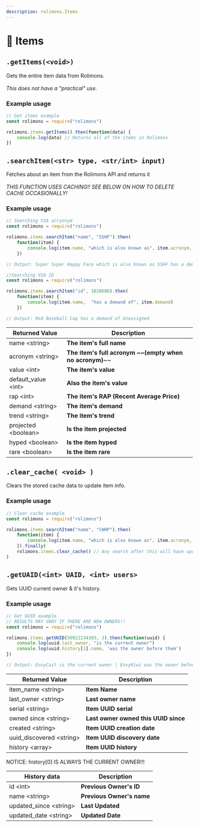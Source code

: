 ```yaml
---
description: rolimons.Items
---
```


# 👑 Items

## `.getItems(<void>)`

Gets the entire item data from Rolimons.\
\
_This does not have a "practical" use._

### Example usage

```javascript
// Get items example
const rolimons = require("rolimons")

rolimons.items.getItems().then(function(data) {
    console.log(data) // Returns all of the items in Rolimons
})

```



## `.searchItem(<str> type, <str/int> input)`

Fetches about an item from the Rolimons API and returns it\
\
_THIS FUNCTION USES CACHING!! SEE BELOW ON HOW TO DELETE CACHE OCCASIONALLY!_

### Example usage

```javascript
// Searching VIA acryonym
const rolimons = require("rolimons")

rolimons.items.searchItem("name", "SSHF").then(
    function(item) {
        console.log(item.name, "which is also known as", item.acronym, "has a demand of", item.demand)
    })

// Output: Super Super Happy Face which is also known as SSHF has a demand of Amazing
```

```javascript
//Searching VIA ID
const rolimons = require("rolimons")

rolimons.items.searchItem("id", 1028606).then(
    function(item) {
        console.log(item.name,  "has a demand of", item.demand)
    })

// Output: Red Baseball Cap has a demand of Unassigned
```

| Returned Value        | Description                                                 |
| --------------------- | ----------------------------------------------------------- |
| name \<string>        | **The item's full name**                                    |
| acronym \<string>     | **The item's full acronym **~~**(empty when no acronym)**~~ |
| value \<int>          | **The item's value**                                        |
| default\_value \<int> | **Also the item's value**                                   |
| rap \<int>            | **The item's RAP (Recent Average Price)**                   |
| demand \<string>      | **The item's demand**                                       |
| trend \<string>       | **The item's trend**                                        |
| projected \<boolean>  | **Is the item projected**                                   |
| hyped \<boolean>      | **Is the item hyped**                                       |
| rare \<boolean>       | **Is the item rare**                                        |

## `.clear_cache( <void> )`

Clears the stored cache data to update item info.

### Example usage

```javascript
// Clear cache example
const rolimons = require("rolimons")

rolimons.items.searchItem("name", "CWHP").then(
    function(item) {
        console.log(item.name, "which is also known as", item.acronym, "has a demand of", item.demand)
    }).finally(
    rolimons.items.clear_cache() // Any search after this will have updated data
)

```

## `.getUAID(<int> UAID, <int> users>`

Gets UUID current owner & it's history.

### Example usage

```javascript
// Get UUID example
// RESULTS MAY VARY IF THERE ARE NEW OWNERS!!
const rolimons = require("rolimons")

rolimons.items.getUUID(50921234383, 3).then(function(uuid) {
    console.log(uuid.last_owner, "is the current owner")
    console.log(uuid.history[1].name, 'was the owner before them')
})

// Output: EnvyCait is the current owner | EnvyKiwi was the owner before them
```

| Returned Value             | Description                          |
| -------------------------- | ------------------------------------ |
| item\_name \<string>       | **Item Name**                        |
| last\_owner \<string>      | **Last owner name**                  |
| serial \<string>           | **Item UUID serial**                 |
| owned since \<string>      | **Last owner owned this UUID since** |
| created \<string>          | **Item UUID creation date**          |
| uuid\_discovered \<string> | **Item UUID discovery date**         |
| history \<array>           | **Item UUID history**                |

NOTICE: history\[0] IS ALWAYS THE CURRENT OWNER!!!

| History data             | Description               |
| ------------------------ | ------------------------- |
| id \<int>                | **Previous Owner's ID**   |
| name \<string>           | **Previous Owner's name** |
| updated\_since \<string> | **Last Updated**          |
| updated\_date \<string>  | **Updated Date**          |
